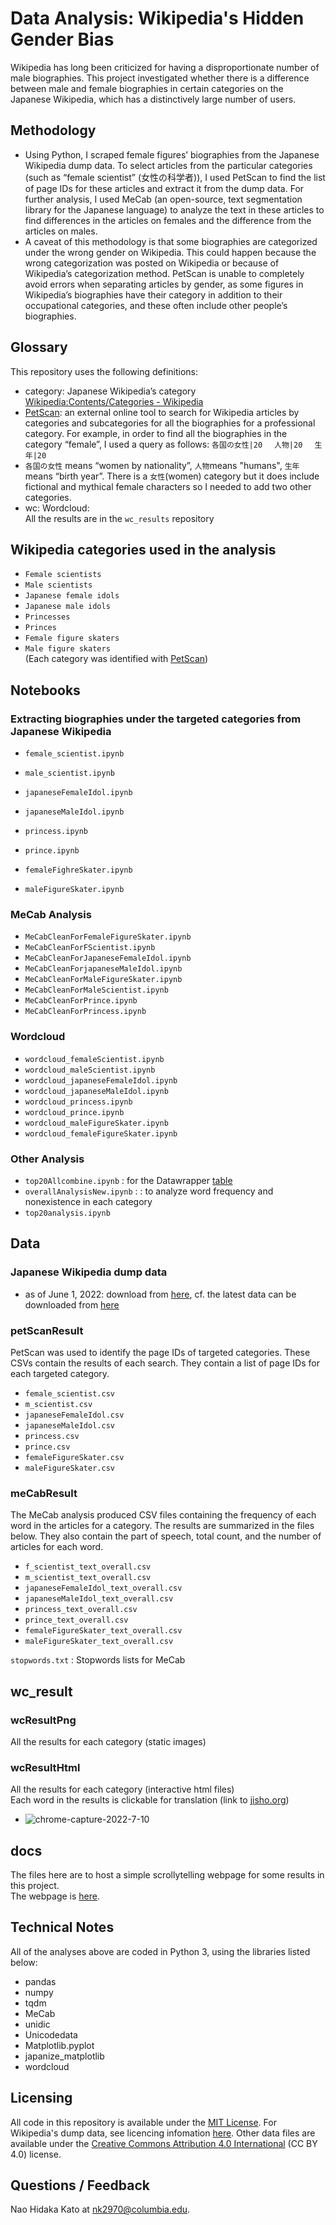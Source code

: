 # Data Analysis: Wikipedia's Hidden Gender Bias

Wikipedia has long been criticized for having a disproportionate number of male biographies. This project investigated whether there is a difference between male and female biographies in certain categories on the Japanese Wikipedia, which has a distinctively large number of users.

## Methodology 
- Using Python, I scraped female figures’ biographies from the Japanese Wikipedia dump data. To select articles from the particular categories (such as “female scientist” (女性の科学者)), I used PetScan to find the list of page IDs for these articles and extract it from the dump data. For further analysis, I used MeCab (an open-source, text segmentation library for the Japanese language) to analyze the text in these articles to find differences in the articles on females and the difference from the articles on males.
- A caveat of this methodology is that some biographies are categorized under the wrong gender on Wikipedia. This could happen because the wrong categorization was posted on Wikipedia or because of Wikipedia’s categorization method. PetScan is unable to completely avoid errors when separating articles by gender, as some figures in Wikipedia’s biographies have their category in addition to their occupational categories, and these often include other people’s biographies.



## Glossary

This repository uses the following definitions:

- category: Japanese Wikipedia’s category [Wikipedia:Contents/Categories \- Wikipedia](https://en.wikipedia.org/wiki/Wikipedia:Contents/Categories)
- [PetScan](https://en.wikipedia.org/wiki/Wikipedia:PetScan): an external online tool to search for Wikipedia articles by categories and subcategories for all the biographies for a professional category. For example, in order to find all the biographies in the category “female”, I used a query as follows:
`各国の女性|20　
人物|20　
生年|20`  
- `各国の女性` means “women by nationality”, `人物`means "humans", `生年` means “birth year”. There is a `女性`(women) category but it does include fictional and mythical female characters so I needed to add two other categories. 
- wc: Wordcloud:  
All the results are in the `wc_results` repository


## Wikipedia categories used in the analysis
- `Female scientists `
- `Male scientists`
- `Japanese female idols`
- `Japanese male idols`
- `Princesses`
- `Princes`  
- `Female figure skaters`  
- `Male figure skaters`  
(Each category was identified with [PetScan](https://petscan.wmflabs.org/))  
## Notebooks
### Extracting biographies under the targeted categories from Japanese Wikipedia

- `female_scientist.ipynb`
- `male_scientist.ipynb`

- `japaneseFemaleIdol.ipynb`
- `japaneseMaleIdol.ipynb`
- `princess.ipynb`
- `prince.ipynb`
- `femaleFighreSkater.ipynb`
- `maleFigureSkater.ipynb`


### MeCab Analysis
- `MeCabCleanForFemaleFigureSkater.ipynb`
- `MeCabCleanForFScientist.ipynb`
- `MeCabCleanForJapaneseFemaleIdol.ipynb`
- `MeCabCleanForjapaneseMaleIdol.ipynb`
- `MeCabCleanForMaleFigureSkater.ipynb`
- `MeCabCleanForMaleScientist.ipynb`
- `MeCabCleanForPrince.ipynb`
- `MeCabCleanForPrincess.ipynb`  
  
### Wordcloud 
- `wordcloud_femaleScientist.ipynb`
- `wordcloud_maleScientist.ipynb`
- `wordcloud_japaneseFemaleIdol.ipynb`
- `wordcloud_japaneseMaleIdol.ipynb`
- `wordcloud_princess.ipynb`
- `wordcloud_prince.ipynb`
- `wordcloud_maleFigureSkater.ipynb`
- `wordcloud_femaleFigureSkater.ipynb`

### Other Analysis
- `top20Allcombine.ipynb` : for the Datawrapper [table](https://datawrapper.dwcdn.net/kXhdq/8/)
- `overallAnalysisNew.ipynb` : : to analyze word frequency and nonexistence in each category
- `top20analysis.ipynb`




## Data
### Japanese Wikipedia dump data 
-  as of June 1, 2022: download from [here](https://dumps.wikimedia.org/jawiki/20220601/), cf. the latest data can be downloaded from [here](https://dumps.wikimedia.org/jawiki/latest/)


### petScanResult
PetScan was used to identify the page IDs of targeted categories. These CSVs contain the results of each search. They contain a list of page IDs for each targeted category.  

- `female_scientist.csv`
- `m_scientist.csv`
- `japaneseFemaleIdol.csv`
- `japaneseMaleIdol.csv`
- `princess.csv`
- `prince.csv`
- `femaleFigureSkater.csv`
- `maleFigureSkater.csv`  

### meCabResult
The MeCab analysis produced CSV files containing the frequency of each word in the articles for a category. The results are summarized in the files below. They also contain the part of speech, total count, and the number of articles for each word.  

- `f_scientist_text_overall.csv`
- `m_scientist_text_overall.csv`
- `japaneseFemaleIdol_text_overall.csv`
- `japaneseMaleIdol_text_overall.csv`
- `princess_text_overall.csv`
- `prince_text_overall.csv`
- `femaleFigureSkater_text_overall.csv`
- `maleFigureSkater_text_overall.csv`  



`stopwords.txt` : Stopwords lists for MeCab



## wc_result
### wcResultPng
All the results for each category (static images)  

### wcResultHtml
All the results for each category (interactive html files)  
Each word in the results is clickable for translation (link to [jisho.org](https://jisho.org/))  
- ![chrome-capture-2022-7-10](https://user-images.githubusercontent.com/89119005/184027711-85ad3fd3-457f-4ac7-ad76-453c9ff80f4a.gif)

## docs
The files here are to host a simple scrollytelling webpage for some results in this project.  
The webpage is [here](https://naokatoh.github.io/jawiki-gender-bias-columbia-ms/).


## Technical Notes

All of the analyses above are coded in Python 3, using the libraries listed below:
- pandas
-  numpy
 - tqdm
-  MeCab
- unidic
-  Unicodedata
-  Matplotlib.pyplot
- japanize_matplotlib
- wordcloud





## Licensing

All code in this repository is available under the [MIT License](https://opensource.org/licenses/MIT). For Wikipedia's dump data, see licencing infomation [here](https://dumps.wikimedia.org/legal.html). Other data files are available under the [Creative Commons Attribution 4.0 International](https://creativecommons.org/licenses/by/4.0/) (CC BY 4.0) license.

## Questions / Feedback

Nao Hidaka Kato at [nk2970@columbia.edu](mailto:nk2970@columbia.edu).


